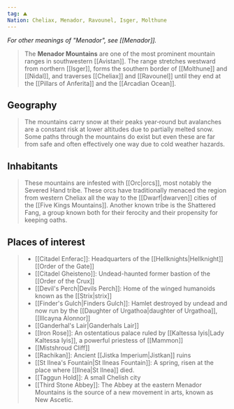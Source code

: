 ```yaml
---
tag: ⛰️️
Nation: Cheliax, Menador, Ravounel, Isger, Molthune
---
```

*For other meanings of "Menador", see [[Menador]].*
> The **Menador Mountains** are one of the most prominent mountain ranges in southwestern [[Avistan]]. The range stretches westward from northern [[Isger]], forms the southern border of [[Molthune]] and [[Nidal]], and traverses [[Cheliax]] and [[Ravounel]] until they end at the [[Pillars of Anferita]] and the [[Arcadian Ocean]].



## Geography

> The mountains carry snow at their peaks year‑round but avalanches are a constant risk at lower altitudes due to partially melted snow. Some paths through the mountains do exist but even these are far from safe and often effectively one way due to cold weather hazards.


## Inhabitants

> These mountains are infested with [[Orc|orcs]], most notably the Severed Hand tribe. These orcs have traditionally menaced the region from western Cheliax all the way to the [[Dwarf|dwarven]] cities of the [[Five Kings Mountains]]. Another known tribe is the Shattered Fang, a group known both for their ferocity and their propensity for keeping oaths.


## Places of interest

> - [[Citadel Enferac]]: Headquarters of the [[Hellknights|Hellknight]] [[Order of the Gate]]
> - [[Citadel Gheisteno]]: Undead-haunted former bastion of the [[Order of the Crux]]
> - [[Devil's Perch|Devils Perch]]: Home of the winged humanoids known as the [[Strix|strix]]
> - [[Finder's Gulch|Finders Gulch]]: Hamlet destroyed by undead and now run by the [[Daughter of Urgathoa|daughter of Urgathoa]], [[Illcayna Alonnor]]
> - [[Ganderhal's Lair|Ganderhals Lair]]
> - [[Iron Rose]]: An ostentatious palace ruled by [[Kaltessa Iyis|Lady Kaltessa Iyis]], a powerful priestess of [[Mammon]]
> - [[Mistshroud Cliff]]
> - [[Rachikan]]: Ancient [[Jistka Imperium|Jistkan]] ruins
> - [[St Ilnea's Fountain|St Ilneas Fountain]]: A spring, risen at the place where [[Ilnea|St Ilnea]] died.
> - [[Taggun Hold]]: A small Chelish city
> - [[Third Stone Abbey]]: The Abbey at the eastern Menador Mountains is the source of a new movement in arts, known as New Ascetic.









